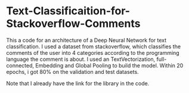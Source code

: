 # Text-Classificaition-for-Stackoverflow-Comments
This a code for an architecture of a Deep Neural Network for text classification. 
I used a dataset from stackoverflow, which classifies the comments of the user into 4 categories according to the programming language the comment is about. I used an TextVectorization, full-connected, Embedding and Global Pooling to build the model. 
Within 20 epochs, i got 80% on the validation and test datasets.


Note that I already have the link for the library in the code.
